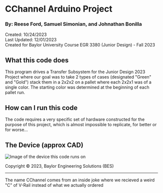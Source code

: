 # CChannel Arduino Project
### By: Reese Ford, Samuel Simonian, and Johnathan Bonilla
Created: 10/24/2023\
Last Updated: 12/01/2023\
Created for Baylor University Course EGR 3380 (Junior Design) - Fall 2023

## What this code does
This program drives a Transfer Subsystem for the Junior Design 2023 Project where our goal was to take 2 types of cases (designated "Green" and "Gold") stack them in a 2x2x2 on a pallet where each 2x2x1 was of a single color. The starting color was determined at the beginning of each pallet run.

## How can I run this code
The code requires a very specific set of hardware constructed for the purpose of this project, which is almost impossible to replicate, for better or for worse...

## The Device (approx CAD)
![Image of the device this code runs on](https://gcdnb.pbrd.co/images/toACYMVNOHfo.png?o=1)

Copyright © 2023, Baylor Engineering Solutions (BES)
***

The name CChannel comes from an inside joke where we recieved a weird "C" of V-Rail instead of what we actually ordered